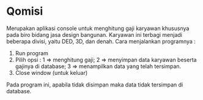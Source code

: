 # Qomisi

Merupakan aplikasi console untuk menghitung gaji karyawan khususnya pada biro bidang jasa design bangunan.
Karyawan ini terbagi menjadi beberapa divisi, yaitu DED, 3D, dan denah.
Cara menjalankan programnya :
1. Run program
2. Pilih opsi : 1 => menghitung gaji; 2 => menyimpan data karyawan beserta gajinya di database; 3 => menampilkan data yang telah tersimpan.
3. Close window (untuk keluar)

Pada program ini, apabila tidak disimpan maka data tidak tersimpan di database.
